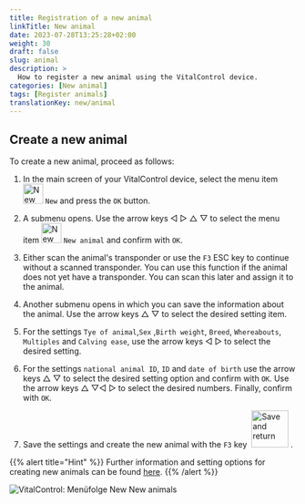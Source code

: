```yaml
---
title: Registration of a new animal
linkTitle: New animal
date: 2023-07-28T13:25:28+02:00
weight: 30
draft: false
slug: animal
description: >
  How to register a new animal using the VitalControl device.
categories: [New animal]
tags: [Register animals]
translationKey: new/animal
---
```

## Create a new animal

To create a new animal, proceed as follows:

1. In the main screen of your VitalControl device, select the menu item <img src="/icons/new-animal.svg" width="35" align="bottom" alt="New animal" /> `New` and press the `OK` button.

2. A submenu opens. Use the arrow keys ◁ ▷ △ ▽ to select the menu item <img src="/icons/new-animal.svg" width="35" align="bottom" alt="New animal" /> `New animal` and confirm with `OK`.

3. Either scan the animal's transponder or use the `F3` ESC key to continue without a scanned transponder. You can use this function if the animal does not yet have a transponder. You can scan this later and assign it to the animal.

4. Another submenu opens in which you can save the information about the animal. Use the arrow keys △ ▽ to select the desired setting item.

5. For the settings `Tye of animal`,`Sex` ,`Birth weight`, `Breed`, `Whereabouts`, `Multiples` and `Calving ease`, use the arrow keys ◁ ▷ to select the desired setting.

6. For the settings `national animal ID`, `ID` and `date of birth` use the arrow keys △ ▽ to select the desired setting option and confirm with `OK`. Use the arrow keys △ ▽◁ ▷ to select the desired numbers. Finally, confirm with `OK`.

7. Save the settings and create the new animal with the `F3` key &nbsp;<img src="/icons/footer/save_exit.svg" width="65" align="bottom" alt="Save and return" />&nbsp;.

{{% alert title="Hint" %}}
Further information and setting options for creating new animals can be found [here](../../settings/animal-registration/).
{{% /alert %}}

   ![VitalControl: Menüfolge New New animals](../images/new.png "Create a new animal")
